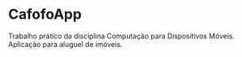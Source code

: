 # CafofoApp
Trabalho prático da disciplina Computação para Dispositivos Móveis. Aplicação para aluguel de imóveis.
